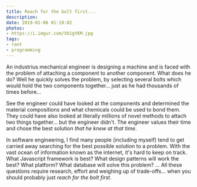 ```yaml
---
title: Reach for the bolt first...
description: 
date: 2019-01-06 01:19:02
photos: 
- https://i.imgur.com/Vb1gYKM.jpg
tags:
- rant
- programming
---
```


An industrius mechanical engineer is designing a machine and is faced with the problem of attaching a component to another component. What does he do? Well he quickly solves the problem, by selecting several bolts which would hold the two components together... just as he had thousands of times before...

<!-- more -->

See the engineer could have looked at the components and determined the material compositions and what chemicals could be used to bond them. They could have also looked at literally millions of novel methods to attach two things together... but the engineer didn't. The engineer values their time and chose the best solution _that he knew at that time_.

In software engineering, I find many people (including myself) tend to get carried away searching for the best possible solution to a problem. With the vast ocean of information known as the internet, it's hard to keep on track. What Javascript framework is best? What design patterns will work the best? What platform? What database will solve this problem? ... All these questions require research, effort and weighing up of trade-offs... when you should probably just _reach for the bolt first_.